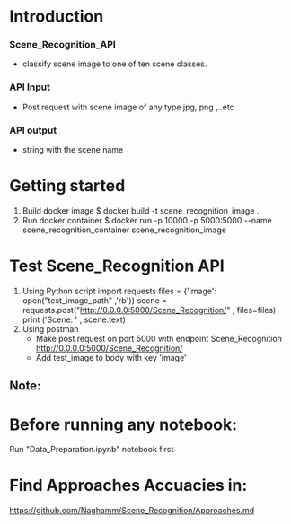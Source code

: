 # Introduction
### Scene_Recognition_API
  - classify scene image to one of ten scene classes.
### API Input
  - Post request with scene image of any type jpg, png ,..etc
### API output
  - string with the scene name
 
# Getting started
1) Build docker image
    $ docker build -t scene_recognition_image .
2) Run docker container
    $ docker run -p 10000 -p 5000:5000 --name scene_recognition_container scene_recognition_image

# Test Scene_Recognition API
1) Using Python script
    import requests
    files = {'image': open("test_image_path" ,'rb')}
    scene = requests.post("http://0.0.0.0:5000/Scene_Recognition/" , files=files)
    print ('Scene: ' , scene.text)
2) Using postman
    -  Make post request on port 5000 with endpoint Scene_Recognition
        http://0.0.0.0:5000/Scene_Recognition/
    -  Add test_image to body with key 'image'

## Note:
# Before running any notebook:
  Run "Data_Preparation.ipynb" notebook first
# Find Approaches Accuacies in:
  https://github.com/Naghamm/Scene_Recognition/Approaches.md
 